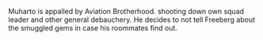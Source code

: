  Muharto is appalled by Aviation Brotherhood. shooting down own squad leader and other general debauchery. He decides to not tell Freeberg about the smuggled gems in case his roommates find out.